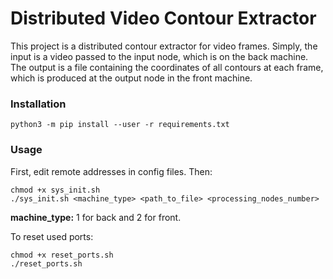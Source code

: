 # Distributed Video Contour Extractor

This project is a distributed contour extractor for video frames. Simply, the input is a video passed to the input node, which is on the back machine. The output is a file containing the coordinates of all contours at each frame, which is produced at the output node in the front machine. 

### Installation

```
python3 -m pip install --user -r requirements.txt
```

### Usage

First, edit remote addresses in config files. 
Then:
```
chmod +x sys_init.sh
./sys_init.sh <machine_type> <path_to_file> <processing_nodes_number>
```
__machine_type:__ 1 for back and 2 for front.

To reset used ports:
```
chmod +x reset_ports.sh
./reset_ports.sh
```
